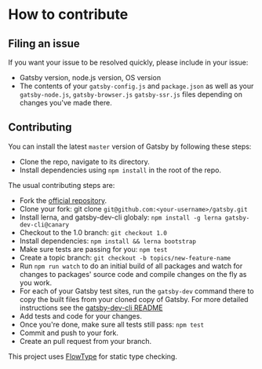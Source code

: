 # How to contribute

## Filing an issue

If you want your issue to be resolved quickly, please include in your issue:

* Gatsby version, node.js version, OS version
* The contents of your `gatsby-config.js` and `package.json` as well as your
  `gatsby-node.js`, `gatsby-browser.js` `gatsby-ssr.js` files depending on
  changes you've made there.

## Contributing
You can install the latest `master` version of Gatsby by following these steps:

* Clone the repo, navigate to its directory.
* Install dependencies using `npm install` in the root of the repo.

The usual contributing steps are:

* Fork the [official repository](https://github.com/gatsbyjs/gatsby).
* Clone your fork: git clone `git@github.com:<your-username>/gatsby.git`
* Install lerna, and gatsby-dev-cli globaly: `npm install -g lerna gatsby-dev-cli@canary`
* Checkout to the 1.0 branch: `git checkout 1.0`
* Install dependencies: `npm install && lerna bootstrap`
* Make sure tests are passing for you: `npm test`
* Create a topic branch: `git checkout -b topics/new-feature-name`
* Run `npm run watch` to do an initial build of all packages and watch for
  changes to packages' source code and compile changes on the fly as you
  work.
* For each of your Gatsby test sites, run the `gatsby-dev` command there to copy
  the built files from your cloned copy of Gatsby. For more detailed instructions
  see the [gatsby-dev-cli README](/packages/gatsby-dev-cli/)
* Add tests and code for your changes.
* Once you're done, make sure all tests still pass: `npm test`
* Commit and push to your fork.
* Create an pull request from your branch.

This project uses [FlowType](https://flowtype.org/) for static type checking.
